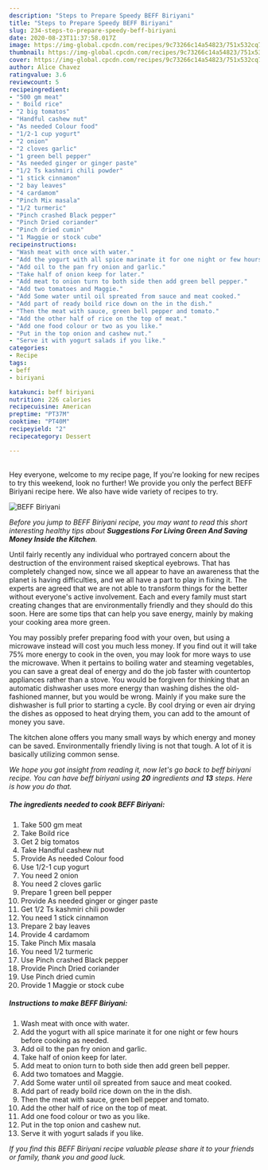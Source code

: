 ```yaml
---
description: "Steps to Prepare Speedy BEFF Biriyani"
title: "Steps to Prepare Speedy BEFF Biriyani"
slug: 234-steps-to-prepare-speedy-beff-biriyani
date: 2020-08-23T11:37:58.017Z
image: https://img-global.cpcdn.com/recipes/9c73266c14a54823/751x532cq70/beff-biriyani-recipe-main-photo.jpg
thumbnail: https://img-global.cpcdn.com/recipes/9c73266c14a54823/751x532cq70/beff-biriyani-recipe-main-photo.jpg
cover: https://img-global.cpcdn.com/recipes/9c73266c14a54823/751x532cq70/beff-biriyani-recipe-main-photo.jpg
author: Alice Chavez
ratingvalue: 3.6
reviewcount: 5
recipeingredient:
- "500 gm meat"
- " Boild rice"
- "2 big tomatos"
- "Handful cashew nut"
- "As needed Colour food"
- "1/2-1 cup yogurt"
- "2 onion"
- "2 cloves garlic"
- "1 green bell pepper"
- "As needed ginger or ginger paste"
- "1/2 Ts kashmiri chili powder"
- "1 stick cinnamon"
- "2 bay leaves"
- "4 cardamom"
- "Pinch Mix masala"
- "1/2 turmeric"
- "Pinch crashed Black pepper"
- "Pinch Dried coriander"
- "Pinch dried cumin"
- "1 Maggie or stock cube"
recipeinstructions:
- "Wash meat with once with water."
- "Add the yogurt with all spice marinate it for one night or few hours before cooking as needed."
- "Add oil to the pan fry onion and garlic."
- "Take half of onion keep for later."
- "Add meat to onion turn to both side then add green bell pepper."
- "Add two tomatoes and Maggie."
- "Add Some water until oil spreated from sauce and meat cooked."
- "Add part of ready boild rice down on the in the dish."
- "Then the meat with sauce, green bell pepper and tomato."
- "Add the other half of rice on the top of meat."
- "Add one food colour or two as you like."
- "Put in the top onion and cashew nut."
- "Serve it with yogurt salads if you like."
categories:
- Recipe
tags:
- beff
- biriyani

katakunci: beff biriyani 
nutrition: 226 calories
recipecuisine: American
preptime: "PT37M"
cooktime: "PT40M"
recipeyield: "2"
recipecategory: Dessert

---
```

<br>
Hey everyone, welcome to my recipe page, If you're looking for new recipes to try this weekend, look no further! We provide you only the perfect BEFF Biriyani recipe here. We also have wide variety of recipes to try.
<br>


![BEFF Biriyani](https://img-global.cpcdn.com/recipes/9c73266c14a54823/751x532cq70/beff-biriyani-recipe-main-photo.jpg)

<i>Before you jump to BEFF Biriyani recipe, you may want to read this short interesting healthy tips about 
<strong>Suggestions For Living Green And Saving Money Inside the Kitchen</strong>.</i>
</br>

Until fairly recently any individual who portrayed concern about the destruction of the environment raised skeptical eyebrows. That has completely changed now, since we all appear to have an awareness that the planet is having difficulties, and we all have a part to play in fixing it. The experts are agreed that we are not able to transform things for the better without everyone's active involvement. Each and every family must start creating changes that are environmentally friendly and they should do this soon. Here are some tips that can help you save energy, mainly by making your cooking area more green.

You may possibly prefer preparing food with your oven, but using a microwave instead will cost you much less money. If you find out it will take 75% more energy to cook in the oven, you may look for more ways to use the microwave. When it pertains to boiling water and steaming vegetables, you can save a great deal of energy and do the job faster with countertop appliances rather than a stove. You would be forgiven for thinking that an automatic dishwasher uses more energy than washing dishes the old-fashioned manner, but you would be wrong. Mainly if you make sure the dishwasher is full prior to starting a cycle. By cool drying or even air drying the dishes as opposed to heat drying them, you can add to the amount of money you save.

The kitchen alone offers you many small ways by which energy and money can be saved. Environmentally friendly living is not that tough. A lot of it is basically utilizing common sense.


<i>We hope you got insight from reading it, now let's go back to beff biriyani recipe. You can have beff biriyani using <strong>20</strong> ingredients and <strong>13</strong> steps. Here is how you do that.
</i>

##### The ingredients needed to cook BEFF Biriyani:

1. Take 500 gm meat
1. Take  Boild rice
1. Get 2 big tomatos
1. Take Handful cashew nut
1. Provide As needed Colour food
1. Use 1/2-1 cup yogurt
1. You need 2 onion
1. You need 2 cloves garlic
1. Prepare 1 green bell pepper
1. Provide As needed ginger or ginger paste
1. Get 1/2 Ts kashmiri chili powder
1. You need 1 stick cinnamon
1. Prepare 2 bay leaves
1. Provide 4 cardamom
1. Take Pinch Mix masala
1. You need 1/2 turmeric
1. Use Pinch crashed Black pepper
1. Provide Pinch Dried coriander
1. Use Pinch dried cumin
1. Provide 1 Maggie or stock cube


##### Instructions to make BEFF Biriyani:

1. Wash meat with once with water.
1. Add the yogurt with all spice marinate it for one night or few hours before cooking as needed.
1. Add oil to the pan fry onion and garlic.
1. Take half of onion keep for later.
1. Add meat to onion turn to both side then add green bell pepper.
1. Add two tomatoes and Maggie.
1. Add Some water until oil spreated from sauce and meat cooked.
1. Add part of ready boild rice down on the in the dish.
1. Then the meat with sauce, green bell pepper and tomato.
1. Add the other half of rice on the top of meat.
1. Add one food colour or two as you like.
1. Put in the top onion and cashew nut.
1. Serve it with yogurt salads if you like.


<i>If you find this BEFF Biriyani recipe valuable please share it to your friends or family, thank you and good luck.</i>
